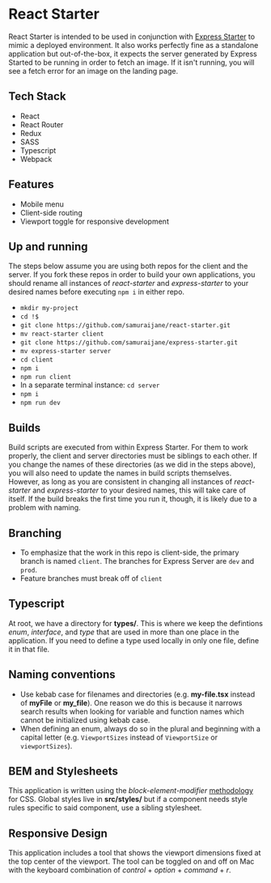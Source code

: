 # React Starter

React Starter is intended to be used in conjunction with [Express Starter](https://github.com/samuraijane/express-starter) to mimic a deployed environment. It also works perfectly fine as a standalone application but out-of-the-box, it expects the server generated by Express Started to be running in order to fetch an image. If it isn't running, you will see a fetch error for an image on the landing page.

## Tech Stack
- React
- React Router
- Redux
- SASS
- Typescript
- Webpack

## Features
- Mobile menu
- Client-side routing
- Viewport toggle for responsive development

## Up and running
The steps below assume you are using both repos for the client and the server. If you fork these repos in order to build your own applications, you should rename all instances of *react-starter* and *express-starter* to your desired names before executing `npm i` in either repo.
- `mkdir my-project`
- `cd !$`
- `git clone https://github.com/samuraijane/react-starter.git`
- `mv react-starter client`
- `git clone https://github.com/samuraijane/express-starter.git`
- `mv express-starter server`
- `cd client`
- `npm i`
- `npm run client`
- In a separate terminal instance: `cd server`
- `npm i`
- `npm run dev`

## Builds
Build scripts are executed from within Express Starter. For them to work properly, the client and server directories must be siblings to each other. If you change the names of these directories (as we did in the steps above), you will also need to update the names in build scripts themselves. However, as long as you are consistent in changing all instances of *react-starter* and *express-starter* to your desired names, this will take care of itself. If the build breaks the first time you run it, though, it is likely due to a problem with naming.

## Branching
- To emphasize that the work in this repo is client-side, the primary branch is named `client`. The branches for Express Server are `dev` and `prod`.
- Feature branches must break off of `client`

## Typescript
At root, we have a directory for **types/**. This is where we keep the defintions *enum*, *interface*, and *type* that are used in more than one place in the application. If you need to define a type used locally in only one file, define it in that file.

## Naming conventions
- Use kebab case for filenames and directories (e.g. **my-file.tsx** instead of **myFile** or **my_file**). One reason we do this is because it narrows search results when looking for variable and function names which cannot be initialized using kebab case.
- When defining an enum, always do so in the plural and beginning with a capital letter (e.g. `ViewportSizes` instead of `ViewportSize` or `viewportSizes`).

## BEM and Stylesheets
This application is written using the *block-element-modifier* [methodology](https://getbem.com/introduction/) for CSS. Global styles live in **src/styles/** but if a component needs style rules specific to said component, use a sibling stylesheet.

## Responsive Design
This application includes a tool that shows the viewport dimensions fixed at the top center of the viewport. The tool can be toggled on and off on Mac with the keyboard combination of *control* + *option* + *command* + *r*.
